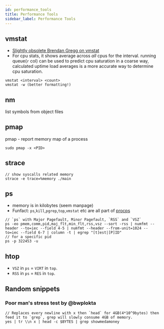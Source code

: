 ```yaml
---
id: performance_tools
title: Performance Tools
sidebar_label: Performance Tools
---
```


## vmstat

- [Slightly obsolete Brendan Gregg on vmstat](https://www.youtube.com/watch?v=k9eX1jQR1hA)
- For cpu stats, it shows average across _all_ cpus for the interval. running queue(`r` col) can be used to predict cpu saturation in a coarse way, calculated uptime load averages is a more accurate way to determine cpu saturation.

```
vmstat <interval> <count>
vmstat -w (better formatting!)
```

## nm

list symbols from object files

## pmap

pmap - report memory map of a process

```
sudo pmap -x <PID>
```

## strace

```
// show syscalls related memory
strace -e trace=%memory ./main
```

## ps

- memory is in kilobytes (seem manpage)
- Funfact: `ps`,`kill`,`pgrep`,`top`,`vmstat` etc are all part of [procps](https://gitlab.com/procps-ng/procps)

```
// `ps` with Major Pagefault, Minor Pagefault, `RSS` and `VSZ`
ps -eo pmem,comm,pid,maj_flt,min_flt,rss,vsz --sort -rss | numfmt --header --to=iec --field 4-5 | numfmt --header --from-unit=1024 --to=iec --field 6-7 | column -t | egrep "[t]est|[P]ID"
// for a specific pid
ps -p 322453 -u
```

## htop

- `VSZ` in `ps` = `VIRT` in `top`.
- `RSS` in `ps` = `RES` in `top`.

## Random snippets

### Poor man's stress test by @bwplokta

```
// Replaces every newline with x then `head` for 4GB(4*10^9bytes) then feed it to `grep`, grep will slowly consume 4GB of memory.
yes | tr \\n x | head -c $BYTES | grep showmedamoney
```
